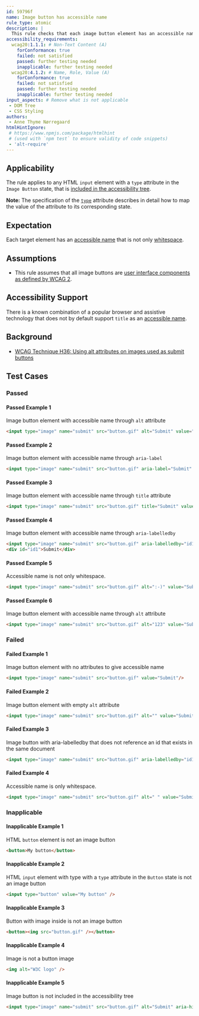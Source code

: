 ```yaml
---
id: 59796f
name: Image button has accessible name
rule_type: atomic
description: |
  This rule checks that each image button element has an accessible name.
accessibility_requirements:
  wcag20:1.1.1: # Non-Text Content (A)
    forConformance: true
    failed: not satisfied
    passed: further testing needed
    inapplicable: further testing needed
  wcag20:4.1.2: # Name, Role, Value (A)
    forConformance: true
    failed: not satisfied
    passed: further testing needed
    inapplicable: further testing needed
input_aspects: # Remove what is not applicable
 - DOM Tree
 - CSS Styling
authors:
 - Anne Thyme Nørregaard
htmlHintIgnore:
 # https://www.npmjs.com/package/htmlhint 
 # (used with `npm test` to ensure validity of code snippets)
 - 'alt-require'
---
```


## Applicability

The rule applies to any HTML `input` element with a `type` attribute in the `Image Button` state, that is [included in the accessibility tree](#included-in-the-accessibility-tree).

**Note:** The specification of the [`type`](https://www.w3.org/TR/html/sec-forms.html#element-attrdef-input-type) attribute describes in detail how to map the value of the attribute to its corresponding state.

## Expectation

Each target element has an [accessible name](#accessible-name) that is not only [whitespace](#whitespace).

## Assumptions

- This rule assumes that all image buttons are [user interface components as defined by WCAG 2](https://www.w3.org/TR/WCAG21/#dfn-user-interface-components).

## Accessibility Support

There is a known combination of a popular browser and assistive technology that does not by default support `title` as an [accessible name](#accessible-name).

## Background

- [WCAG Technique H36: Using alt attributes on images used as submit buttons](https://www.w3.org/WAI/WCAG21/Techniques/html/H36)

## Test Cases

### Passed

#### Passed Example 1

Image button element with accessible name through `alt` attribute

```html
<input type="image" name="submit" src="button.gif" alt="Submit" value="Submit"/>
```

#### Passed Example 2

Image button element with accessible name through `aria-label`

```html
<input type="image" name="submit" src="button.gif" aria-label="Submit" value="Submit"/>
```

#### Passed Example 3

Image button element with accessible name through `title` attribute

```html
<input type="image" name="submit" src="button.gif" title="Submit" value="Submit"/>
```

#### Passed Example 4

Image button element with accessible name through `aria-labelledby`

```html
<input type="image" name="submit" src="button.gif" aria-labelledby="id1" value="Submit"/>
<div id="id1">Submit</div>
```

#### Passed Example 5

Accessible name is not only whitespace.

```html
<input type="image" name="submit" src="button.gif" alt=":-)" value="Submit"/>
```

#### Passed Example 6

Image button element with accessible name through `alt` attribute

```html
<input type="image" name="submit" src="button.gif" alt="123" value="Submit"/>
```

### Failed

#### Failed Example 1

Image button element with no attributes to give accessible name

```html
<input type="image" name="submit" src="button.gif" value="Submit"/>
```

#### Failed Example 2

Image button element with empty `alt` attribute

```html
<input type="image" name="submit" src="button.gif" alt="" value="Submit"/>
```

#### Failed Example 3

Image button with aria-labelledby that does not reference an id that exists in the same document

```html
<input type="image" name="submit" src="button.gif" aria-labelledby="id1" value="Submit"/>
```

#### Failed Example 4

Accessible name is only whitespace.

```html
<input type="image" name="submit" src="button.gif" alt=" " value="Submit"/>
```

### Inapplicable

#### Inapplicable Example 1

HTML `button` element is not an image button

```html
<button>My button</button>
```

#### Inapplicable Example 2

HTML `input` element with type with a `type` attribute in the `Button` state is not an image button

```html
<input type="button" value="My button" />
```

#### Inapplicable Example 3

Button with image inside is not an image button

```html
<button><img src="button.gif" /></button>
```

#### Inapplicable Example 4

Image is not a button image

```html
<img alt="W3C logo" />
```

#### Inapplicable Example 5

Image button is not included in the accessibility tree

```html
<input type="image" name="submit" src="button.gif" alt="Submit" aria-hidden="true" value="Submit"/>
```
